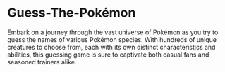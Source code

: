 # Guess-The-Pokémon
Embark on a journey through the vast universe of Pokémon as you try to guess the names of various Pokémon species. With hundreds of unique creatures to choose from, each with its own distinct characteristics and abilities, this guessing game is sure to captivate both casual fans and seasoned trainers alike. 


